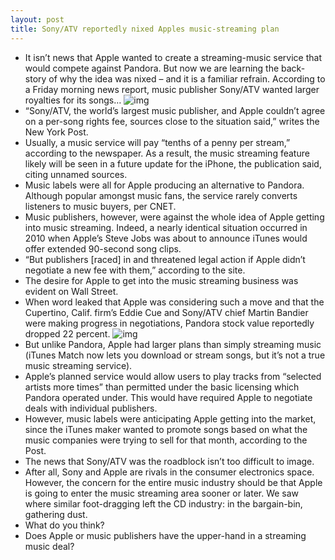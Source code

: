 ```yaml
---
layout: post
title: Sony/ATV reportedly nixed Apples music-streaming plan
---
```

* It isn’t news that Apple wanted to create a streaming-music service that would compete against Pandora. But now we are learning the back-story of why the idea was nixed – and it is a familiar refrain. According to a Friday morning news report, music publisher Sony/ATV wanted larger royalties for its songs…
![img](http://media.idownloadblog.com/wp-content/uploads/2012/09/itunes-music.png)
* “Sony/ATV, the world’s largest music publisher, and Apple couldn’t agree on a per-song rights fee, sources close to the situation said,” writes the New York Post.
* Usually, a music service will pay “tenths of a penny per stream,” according to the newspaper. As a result, the music streaming feature likely will be seen in a future update for the iPhone, the publication said, citing unnamed sources.
* Music labels were all for Apple producing an alternative to Pandora. Although popular amongst music fans, the service rarely converts listeners to music buyers, per CNET.
* Music publishers, however, were against the whole idea of Apple getting into music streaming. Indeed, a nearly identical situation occurred in 2010 when Apple’s Steve Jobs was about to announce iTunes would offer extended 90-second song clips.
* “But publishers [raced] in and threatened legal action if Apple didn’t negotiate a new fee with them,” according to the site.
* The desire for Apple to get into the music streaming business was evident on Wall Street.
* When word leaked that Apple was considering such a move and that the Cupertino, Calif. firm’s Eddie Cue and Sony/ATV chief Martin Bandier were making progress in negotiations, Pandora stock value reportedly dropped 22 percent.
![img](http://media.idownloadblog.com/wp-content/uploads/2011/11/itunes-match-e1321390106798.png)
* But unlike Pandora, Apple had larger plans than simply streaming music (iTunes Match now lets you download or stream songs, but it’s not a true music streaming service).
* Apple’s planned service would allow users to play tracks from “selected artists more times” than permitted under the basic licensing which Pandora operated under. This would have required Apple to negotiate deals with individual publishers.
* However, music labels were anticipating Apple getting into the market, since the iTunes maker wanted to promote songs based on what the music companies were trying to sell for that month, according to the Post.
* The news that Sony/ATV was the roadblock isn’t too difficult to image.
* After all, Sony and Apple are rivals in the consumer electronics space. However, the concern for the entire music industry should be that Apple is going to enter the music streaming area sooner or later. We saw where similar foot-dragging left the CD industry: in the bargain-bin, gathering dust.
* What do you think?
* Does Apple or music publishers have the upper-hand in a streaming music deal?

